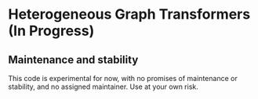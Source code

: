 # Heterogeneous Graph Transformers (In Progress)

## Maintenance and stability

This code is experimental for now, with no promises of maintenance or stability,
and no assigned maintainer. Use at your own risk.